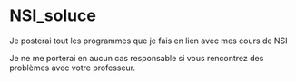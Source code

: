 # NSI_soluce
Je posterai tout les programmes que je fais en lien avec mes cours de NSI

Je ne me porterai en aucun cas responsable si vous rencontrez des problèmes avec votre professeur. 

